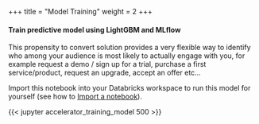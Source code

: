+++
title = "Model Training"
weight = 2
+++

#### Train predictive model using LightGBM and MLflow

This propensity to convert solution provides a very flexible way to identify who among your audience is most likely to actually engage with you, for example request a demo / sign up for a trial, purchase a first service/product, request an upgrade, accept an offer etc…

Import this notebook into your Databricks workspace to run this model for yourself (see how to [Import a notebook](https://docs.databricks.com/notebooks/notebooks-manage.html#import-a-notebook)).

{{< jupyter accelerator_training_model 500 >}}
